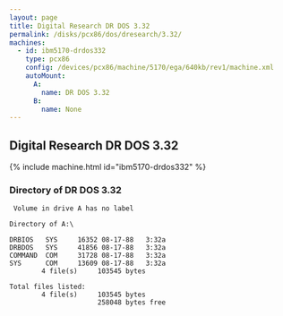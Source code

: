 ```yaml
---
layout: page
title: Digital Research DR DOS 3.32
permalink: /disks/pcx86/dos/dresearch/3.32/
machines:
  - id: ibm5170-drdos332
    type: pcx86
    config: /devices/pcx86/machine/5170/ega/640kb/rev1/machine.xml
    autoMount:
      A:
        name: DR DOS 3.32
      B:
        name: None
---
```


Digital Research DR DOS 3.32
----------------------------

{% include machine.html id="ibm5170-drdos332" %}

### Directory of DR DOS 3.32

	 Volume in drive A has no label

	Directory of A:\

	DRBIOS   SYS     16352 08-17-88   3:32a
	DRBDOS   SYS     41856 08-17-88   3:32a
	COMMAND  COM     31728 08-17-88   3:32a
	SYS      COM     13609 08-17-88   3:32a
	        4 file(s)     103545 bytes

	Total files listed:
	        4 file(s)     103545 bytes
	                      258048 bytes free
